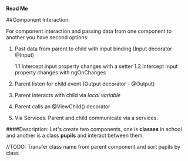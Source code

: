__Read Me__

##Component Interaction: 

For component interaction and passing data from one component to another you have second options:

1. Past data from parent to child with input binding (Input decorator @Input)

   1.1 Intercept input property changes with a setter
   1.2 Intercept input property changes with ngOnChanges
   
2. Parent listen for child event (Output decorator - @Output)

3. Parent interacts with child via _local variable_

4. Parent calls an @ViewChild() decorator

5. Via Services. Parent and child communicate via a services. 
   
####Description:
Let's create two components, one is **classes** in school and another is a class **pupils** and interact between them.   


//TODO: Transfer class name from parent component and sort pupils by class 

